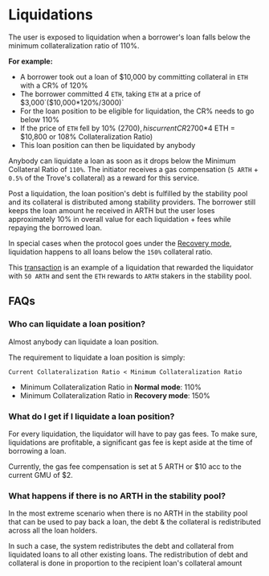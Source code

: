 # Liquidations

The user is exposed to liquidation when a borrower's loan falls below the minimum collateralization ratio of 110%.

**For example:**&#x20;

* A borrower took out a loan of $10,000 by committing collateral in `ETH` with a CR% of 120%
* The borrower committed 4 `ETH`, taking `ETH` at a price of $3,000`($10,000*120%/3000)`
* For the loan position to be eligible for liquidation, the CR% needs to go below 110%&#x20;
* If the price of `ETH` fell by 10% ($2700), his current CR% will fall to 108% ($2700\*4 ETH = $10,800 or 108% Collateralization Ratio)
* This loan position can then be liquidated by anybody

Anybody can liquidate a loan as soon as it drops below the Minimum Collateral Ratio of `110%`. The initiator receives a gas compensation (`5 ARTH` + `0.5%` of the Trove's collateral) as a reward for this service.

Post a liquidation, the loan position's debt is fulfilled by the stability pool and its collateral is distributed among stability providers. The borrower still keeps the loan amount he received in ARTH but the user loses approximately 10% in overall value for each liquidation + fees while repaying the borrowed loan.

In special cases when the protocol goes under the [Recovery mode](recovery-mode.md), liquidation happens to all loans below the `150%` collateral ratio.

This [transaction](https://etherscan.io/tx/0xca4263fe02d5725dbb345991b7f66885bc0dbb10d9fb01c82184e63addf00a3c) is an example of a liquidation that rewarded the liquidator with `50 ARTH` and sent the `ETH` rewards to `ARTH` stakers in the stability pool.

## **FAQs**

### Who can liquidate a loan position?&#x20;

Almost anybody can liquidate a loan position.&#x20;

The requirement to liquidate a loan position is simply:&#x20;

`Current Collateralization Ratio < Minimum Collateralization Ratio`&#x20;

* Minimum Collateralization Ratio in **Normal mode**: 110%&#x20;
* Minimum Collateralization Ratio in **Recovery mode**: 150%&#x20;

### What do I get if I liquidate a loan position?

For every liquidation, the liquidator will have to pay gas fees. To make sure, liquidations are profitable, a significant gas fee is kept aside at the time of borrowing a loan.&#x20;

Currently, the gas fee compensation is set at 5 ARTH or $10 acc to the current GMU of $2.

### What happens if there is no ARTH in the stability pool?

In the most extreme scenario when there is no ARTH in the stability pool that can be used to pay back a loan, the debt & the collateral is redistributed across all the loan holders.&#x20;

In such a case, the system redistributes the debt and collateral from liquidated loans to all other existing loans. The redistribution of debt and collateral is done in proportion to the recipient loan's collateral amount
